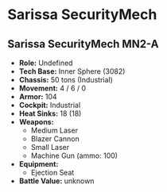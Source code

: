 # Sarissa SecurityMech
## Sarissa SecurityMech MN2-A
- **Role:** Undefined
- **Tech Base:** Inner Sphere (3082)
- **Chassis:** 50 tons (Industrial)
- **Movement:** 4 / 6 / 0
- **Armor:** 104
- **Cockpit:** Industrial
- **Heat Sinks:** 18 (18)
- **Weapons:**
  - Medium Laser
  - Blazer Cannon
  - Small Laser
  - Machine Gun (ammo: 100)
- **Equipment:**
  - Ejection Seat
- **Battle Value:** unknown

